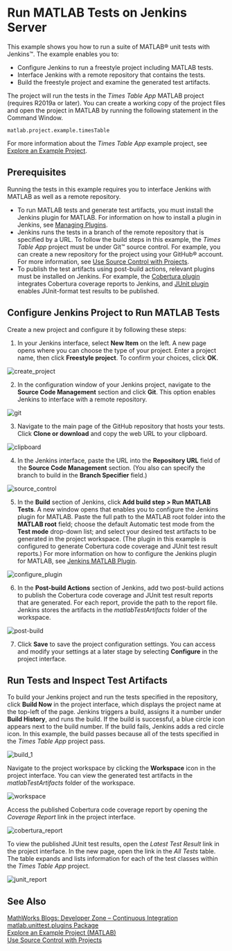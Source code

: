 # Run MATLAB Tests on Jenkins Server

This example shows you how to run a suite of MATLAB&reg; unit tests with Jenkins&trade;. The example enables you to:

* Configure Jenkins to run a freestyle project including MATLAB tests.
* Interface Jenkins with a remote repository that contains the tests.
* Build the freestyle project and examine the generated test artifacts.

The project will run the tests in the *Times Table App* MATLAB project (requires R2019a or later). You can create a working copy of the project files and open the project in MATLAB by running the following statement in the Command Window. 

```
matlab.project.example.timesTable
```

For more information about the *Times Table App* example project, see [Explore an Example Project](https://www.mathworks.com/help/matlab/matlab_prog/explore-an-example-project.html).

## Prerequisites
Running the tests in this example requires you to interface Jenkins with MATLAB as well as a remote repository.

* To run MATLAB tests and generate test artifacts, you must install the Jenkins plugin for MATLAB. For information on how to install a plugin in Jenkins, see [Managing Plugins](https://jenkins.io/doc/book/managing/plugins/).
* Jenkins runs the tests in a branch of the remote repository that is specified by a URL. To follow the build steps in this example, the *Times Table App* project must be under Git&trade; source control. For example, you can create a new repository for the project using your GitHub&reg; account. For more information, see [Use Source Control with Projects](https://www.mathworks.com/help/matlab/matlab_prog/use-source-control-with-projects.html).
* To publish the test artifacts using post-build actions, relevant plugins must be installed on Jenkins. For example, the [Cobertura plugin](https://plugins.jenkins.io/cobertura) integrates Cobertura coverage reports to Jenkins, and [JUnit plugin](https://plugins.jenkins.io/junit) enables JUnit-format test results to be published. 

## Configure Jenkins Project to Run MATLAB Tests
Create a new project and configure it by following these steps:
1. In your Jenkins interface, select **New Item** on the left. A new page opens where you can choose the type of your project. Enter a project name, then click **Freestyle project**. To confirm your choices, click **OK**.

![create_project](https://user-images.githubusercontent.com/48831250/71735513-a7f47800-2e1c-11ea-878b-db53c059c4c7.png)

2. In the configuration window of your Jenkins project, navigate to the **Source Code Management** section and click **Git**. This option enables Jenkins to interface with a remote repository.

![git](https://user-images.githubusercontent.com/48831250/71736215-809eaa80-2e1e-11ea-9ff5-6eea39622d3e.png)

3. Navigate to the main page of the GitHub repository that hosts your tests. Click **Clone or download** and copy the web URL to your clipboard.

![clipboard](https://user-images.githubusercontent.com/48831250/71736069-1980f600-2e1e-11ea-9672-1af6c958d77d.png)

4. In the Jenkins interface, paste the URL into the **Repository URL** field of the **Source Code Management** section. (You also can specify the branch to build in the **Branch Specifier** field.)

![source_control](https://user-images.githubusercontent.com/48831250/71735877-965fa000-2e1d-11ea-95c4-8b9259308e75.png)

5. In the **Build** section of Jenkins, click **Add build step > Run MATLAB Tests**. A new window opens that enables you to configure the Jenkins plugin for MATLAB. Paste the full path to the MATLAB root folder into the **MATLAB root** field; choose the default Automatic test mode from the **Test mode** drop-down list; and select your desired test artifacts to be generated in the project workspace. (The plugin in this example is configured to generate Cobertura code coverage and JUnit test result reports.) For more information on how to configure the Jenkins plugin for MATLAB, see [Jenkins MATLAB Plugin](https://github.com/jenkinsci/matlab-plugin).

![configure_plugin](https://user-images.githubusercontent.com/48831250/71737486-c741d400-2e21-11ea-9e1c-f7acb4fb822f.png)

6. In the **Post-build Actions** section of Jenkins, add two post-build actions to publish the Cobertura code coverage and JUnit test result reports that are generated. For each report, provide the path to the report file. Jenkins stores the artifacts in the *matlabTestArtifacts* folder of the workspace. 

![post-build](https://user-images.githubusercontent.com/48831250/71736813-0c650680-2e20-11ea-8fa5-dee1bb6ddda0.png)

7. Click **Save** to save the project configuration settings. You can access and modify your settings at a later stage by selecting **Configure** in the project interface.

## Run Tests and Inspect Test Artifacts
To build your Jenkins project and run the tests specified in the repository, click **Build Now** in the project interface, which displays the project name at the top-left of the page. Jenkins triggers a build, assigns it a number under **Build History**, and runs the build. If the build is successful, a blue circle icon appears next to the build number. If the build fails, Jenkins adds a red circle icon. In this example, the build passes because all of the tests specified in the *Times Table App* project pass.

![build_1](https://user-images.githubusercontent.com/48831250/71737052-9b721e80-2e20-11ea-9e1d-ed82e3f57484.png)

Navigate to the project workspace by clicking the **Workspace** icon in the project interface. You can view the generated test artifacts in the *matlabTestArtifacts* folder of the workspace.

![workspace](https://user-images.githubusercontent.com/48831250/71737151-e68c3180-2e20-11ea-80d5-368deb6d3e1e.png)

Access the published Cobertura code coverage report by opening the *Coverage Report* link in the project interface.

![cobertura_report](https://user-images.githubusercontent.com/48831250/71737280-3c60d980-2e21-11ea-8891-aff1b794243d.png)

To view the published JUnit test results, open the *Latest Test Result* link in the project interface. In the new page, open the link in the *All Tests* table. The table expands and lists information for each of the test classes within the *Times Table App* project.  

![junit_report](https://user-images.githubusercontent.com/48831250/71737382-7e8a1b00-2e21-11ea-8133-fe5b2f198bd9.png)





## See Also
[MathWorks Blogs: Developer Zone – Continuous Integration](https://blogs.mathworks.com/developer/category/continuous-integration/)<br/>
[matlab.unittest.plugins Package](https://www.mathworks.com/help/matlab/ref/matlab.unittest.plugins-package.html)<br/>
[Explore an Example Project (MATLAB)](https://www.mathworks.com/help/matlab/matlab_prog/explore-an-example-project.html)<br/>
[Use Source Control with Projects](https://www.mathworks.com/help/matlab/matlab_prog/use-source-control-with-projects.html)
